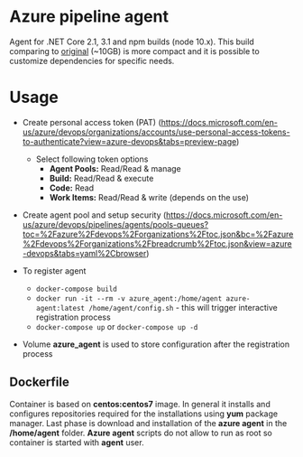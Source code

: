 # Azure pipeline agent
Agent for .NET Core 2.1, 3.1 and npm builds (node 10.x). This build comparing to [original](https://hub.docker.com/_/microsoft-azure-pipelines-vsts-agent) (~10GB) is more compact and it is possible to customize dependencies for specific needs.

# Usage

- Create personal access token (PAT) (https://docs.microsoft.com/en-us/azure/devops/organizations/accounts/use-personal-access-tokens-to-authenticate?view=azure-devops&tabs=preview-page)
  - Select following token options
    - **Agent Pools:** Read/Read & manage
    - **Build:** Read/Read & execute
    - **Code:** Read
    - **Work Items:** Read/Read & write (depends on the use)
- Create agent pool and setup security (https://docs.microsoft.com/en-us/azure/devops/pipelines/agents/pools-queues?toc=%2Fazure%2Fdevops%2Forganizations%2Ftoc.json&bc=%2Fazure%2Fdevops%2Forganizations%2Fbreadcrumb%2Ftoc.json&view=azure-devops&tabs=yaml%2Cbrowser)

  

- To register agent
  - `docker-compose build`
  - `docker run -it --rm -v azure_agent:/home/agent azure-agent:latest /home/agent/config.sh` - this will trigger interactive registration process
  - `docker-compose up` or `docker-compose up -d`
- Volume **azure_agent** is used to store configuration after the registration process

## Dockerfile
Container is based on **centos:centos7** image. In general it installs and configures repositories required for the installations using **yum** package manager. Last phase is download and installation of the **azure agent** in the **/home/agent** folder. **Azure agent** scripts do not allow to run as root so container is started with **agent** user.
